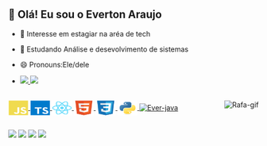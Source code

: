 ## 👋 Olá! Eu sou o Everton Araujo

- 👀 Interesse em estagiar na aréa de tech
- 🌱 Estudando Análise e desevolvimento de sistemas 
- 😄 Pronouns:Ele/dele

- <div>
  <a href="https://beacons.ai/Evertonaraujo">
  <img height="180em" src="https://github-readme-stats.vercel.app/api?username=Evertonaraujo&show_icons=true&theme=dark&include_all_commits=true&count_private=true"/>
  <img height="180em" src="https://github-readme-stats.vercel.app/api/top-langs/?username=Evertonaraujo&layout=compact&langs_count=16&theme=dark"/>
</div>

 <div style="display: inline_block"><br>
  <img align="center" alt="Ever-Js" height="30" width="40" src="https://raw.githubusercontent.com/devicons/devicon/master/icons/javascript/javascript-plain.svg">
  <img align="center" alt="Ever-Ts" height="30" width="40" src="https://raw.githubusercontent.com/devicons/devicon/master/icons/typescript/typescript-plain.svg">
  <img align="center" alt="Ever-React" height="30" width="40" src="https://raw.githubusercontent.com/devicons/devicon/master/icons/react/react-original.svg">
  <img align="center" alt="Ever-HTML" height="30" width="40" src="https://raw.githubusercontent.com/devicons/devicon/master/icons/html5/html5-original.svg">
  <img align="center" alt="Ever-CSS" height="30" width="40" src="https://raw.githubusercontent.com/devicons/devicon/master/icons/css3/css3-original.svg">
  <img align="center" alt="Ever-Python" height="30" width="40" src="https://raw.githubusercontent.com/devicons/devicon/master/icons/python/python-original.svg">
  <img align="center" alt="Ever-java" height="30" width="40" src="https://cdn.jsdelivr.net/gh/devicons/devicon@latest/icons/java/java-plain.svg">
  <img align="right" alt="Rafa-gif" src="https://cdn.discordapp.com/attachments/795358919417397249/825430589581688872/hi.gif">
 </div>

 ##

 <div>
  <a href="https://www.instagram.com/everton_araujo19/" target="_blank"><img src="https://img.shields.io/badge/-Instagram-%23E4405F?style=for-the-badge&logo=instagram&logoColor=white" target="_blank"></a>
 <a href="https://discord.gg/G9GPg5SA75" target="_blank"><img src="https://img.shields.io/badge/Discord-7289DA?style=for-the-badge&logo=discord&logoColor=white" target="_blank"></a> 
  <a href = "mailto:Eevertonaraujovdd@gmail.com"><img src="https://img.shields.io/badge/Gmail-D14836?style=for-the-badge&logo=gmail&logoColor=white" target="_blank"></a>
  <a href="https://www.linkedin.com/in/everton-araujo-baa011164/" target="_blank"><img src="https://img.shields.io/badge/-LinkedIn-%230077B5?style=for-the-badge&logo=linkedin&logoColor=white" target="_blank"></a>   
</div



 

 
